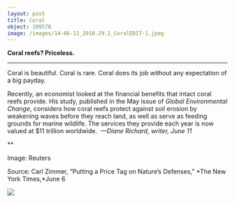```yaml
---
layout: post
title: Coral
object: 109578
image: /images/14-06-11_2010.29.1_CoralEDIT-1.jpeg
---
```

**Coral reefs? Priceless.**

****

Coral is beautiful. Coral is rare. Coral does its job without any expectation of a big payday.

Recently, an economist looked at the financial benefits that intact coral reefs provide. His study, published in the May issue of *Global Environmental Change*, considers how coral reefs protect against soil erosion by weakening waves before they reach land, as well as serve as feeding grounds for marine wildlife. The services they provide each year is now valued at \$11 trillion worldwide.  *—Diane Richard, writer, June 11*

**

Image: Reuters 

Source: Carl Zimmer, “Putting a Price Tag on Nature’s Defenses,” *The New York Times,*June 6

![]({{siteurl.base}}/images/14-06-11_2010.29.1_CoralEDIT-1.jpeg)
